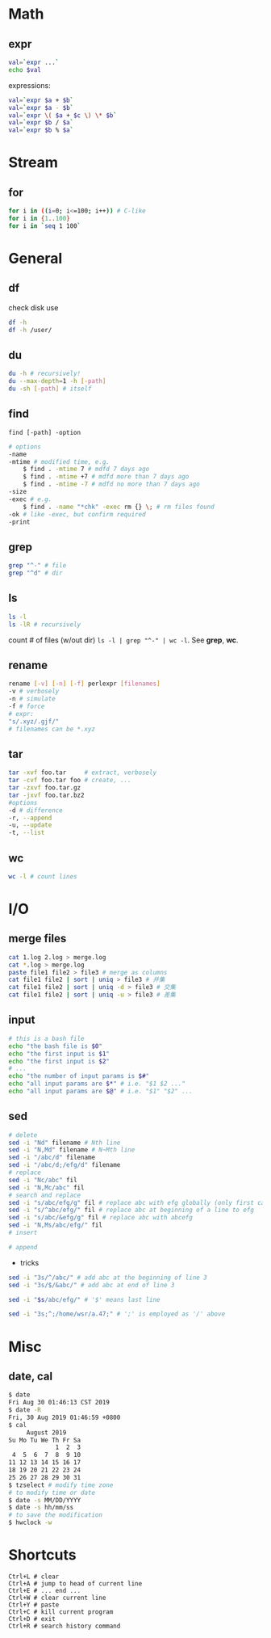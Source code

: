 # Math
## expr
```bash
val=`expr ...`
echo $val
```
expressions:
```bash
val=`expr $a + $b`
val=`expr $a - $b`
val=`expr \( $a + $c \) \* $b`
val=`expr $b / $a`
val=`expr $b % $a`
```

# Stream
## for
```bash
for i in ((i=0; i<=100; i++)) # C-like
for i in {1..100}
for i in `seq 1 100`
```
# General
## df
check disk use
```bash
df -h
df -h /user/
```
## du
```bash
du -h # recursively!
du --max-depth=1 -h [-path]
du -sh [-path] # itself
```
## find
`find [-path] -option`

```bash
# options
-name 
-mtime # modified time, e.g.
    $ find . -mtime 7 # mdfd 7 days ago
    $ find . -mtime +7 # mdfd more than 7 days ago
    $ find . -mtime -7 # mdfd no more than 7 days ago
-size
-exec # e.g.
    $ find . -name "*chk" -exec rm {} \; # rm files found
-ok # like -exec, but confirm required
-print
```
## grep
```bash
grep "^-" # file
grep "^d" # dir
```
## ls

```bash
ls -l
ls -lR # recursively
```
count # of files (w/out dir) `ls -l | grep "^-" | wc -l`. See **grep**, **wc**.
## rename
```bash
rename [-v] [-n] [-f] perlexpr [filenames]
-v # verbosely
-n # simulate
-f # force
# expr:
"s/.xyz/.gjf/"
# filenames can be *.xyz
```
## tar
```bash
tar -xvf foo.tar     # extract, verbosely
tar -cvf foo.tar foo # create, ...
tar -zxvf foo.tar.gz
tar -jxvf foo.tar.bz2
#options
-d # difference
-r, --append
-u, --update
-t, --list
```
## wc
```bash
wc -l # count lines
```

# I/O
## merge files
```bash
cat 1.log 2.log > merge.log
cat *.log > merge.log
paste file1 file2 > file3 # merge as columns
cat file1 file2 | sort | uniq > file3 # 并集
cat file1 file2 | sort | uniq -d > file3 # 交集
cat file1 file2 | sort | uniq -u > file3 # 差集
```
## input
```bash
# this is a bash file
echo "the bash file is $0"
echo "the first input is $1"
echo "the first input is $2"
# ...
echo "the number of input params is $#"
echo "all input params are $*" # i.e. "$1 $2 ..."
echo "all input params are $@" # i.e. "$1" "$2" ...
```
## sed
```bash 
# delete
sed -i "Nd" filename # Nth line
sed -i "N,Md" filename # N~Mth line
sed -i "/abc/d" filename
sed -i "/abc/d;/efg/d" filename
# replace
sed -i "Nc/abc" fil
sed -i "N,Mc/abc" fil
# search and replace
sed -i "s/abc/efg/g" fil # replace abc with efg globally (only first case in a line replaced without 'g')
sed -i "s/^abc/efg/" fil # replace abc at beginning of a line to efg
sed -i "s/abc/&efg/g" fil # replace abc with abcefg
sed -i "N,Ms/abc/efg/" fil
# insert

# append

```
* tricks
```bash
sed -i "3s/^/abc/" # add abc at the beginning of line 3
sed -i "3s/$/&abc/" # add abc at end of line 3

sed -i "$s/abc/efg/" # '$' means last line

sed -i "3s;^;/home/wsr/a.47;" # ';' is employed as '/' above

```
# Misc
## date, cal
```bash
$ date
Fri Aug 30 01:46:13 CST 2019
$ date -R
Fri, 30 Aug 2019 01:46:59 +0800
$ cal
     August 2019
Su Mo Tu We Th Fr Sa
             1  2  3
 4  5  6  7  8  9 10
11 12 13 14 15 16 17
18 19 20 21 22 23 24
25 26 27 28 29 30 31
$ tzselect # modify time zone
# to modify time or date
$ date -s MM/DD/YYYY
$ date -s hh/mm/ss
# to save the modification
$ hwclock -w
```
# Shortcuts
```
Ctrl+L # clear
Ctrl+A # jump to head of current line
Ctrl+E # ... end ...
Ctrl+W # clear current line
Ctrl+Y # paste
Ctrl+C # kill current program
Ctrl+D # exit
Ctrl+R # search history command
```
